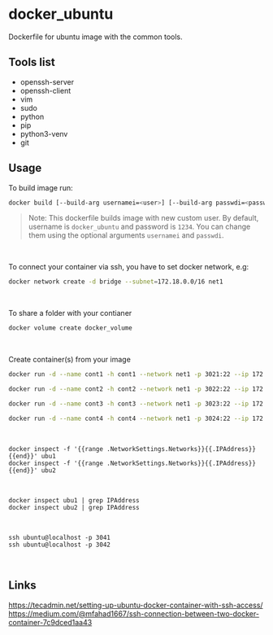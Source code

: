 # docker_ubuntu
Dockerfile for ubuntu image with the common tools.

## Tools list
- openssh-server
- openssh-client
- vim
- sudo
- python
- pip
- python3-venv
- git


## Usage
To build image run:
```sh
docker build [--build-arg usernamei=<user>] [--build-arg passwdi=<password>] -t <image-name> .
```
> Note: This dockerfile builds image with new custom user. By default, username is `docker_ubuntu` and password is `1234`. You can change them using the optional arguments `usernamei` and `passwdi`.

&nbsp;

To connect your container via ssh, you have to set docker network, e.g:
```sh
docker network create -d bridge --subnet=172.18.0.0/16 net1
```

&nbsp;

To share a folder with your contianer
```sh
docker volume create docker_volume
```

&nbsp;

Create container(s) from your image
```sh
docker run -d --name cont1 -h cont1 --network net1 -p 3021:22 --ip 172.18.0.21 -v /home/uriziv/docker_volume:/home/defult_user/docker_volume <image-name>

docker run -d --name cont2 -h cont2 --network net1 -p 3022:22 --ip 172.18.0.22 <image-name>

docker run -d --name cont3 -h cont3 --network net1 -p 3023:22 --ip 172.18.0.23 <image-name>

docker run -d --name cont4 -h cont4 --network net1 -p 3024:22 --ip 172.18.0.24 <image-name>

```

&nbsp;

```
docker inspect -f '{{range .NetworkSettings.Networks}}{{.IPAddress}}{{end}}' ubu1
docker inspect -f '{{range .NetworkSettings.Networks}}{{.IPAddress}}{{end}}' ubu2
```

&nbsp;

```
docker inspect ubu1 | grep IPAddress
docker inspect ubu2 | grep IPAddress
```

&nbsp;

```
ssh ubuntu@localhost -p 3041
ssh ubuntu@localhost -p 3042
```

&nbsp;

## Links
https://tecadmin.net/setting-up-ubuntu-docker-container-with-ssh-access/
https://medium.com/@mfahad1667/ssh-connection-between-two-docker-container-7c9dced1aa43
